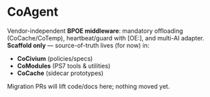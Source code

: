 ﻿# CoAgent

Vendor-independent **BPOE middleware**: mandatory offloading (CoCache/CoTemp), heartbeat/guard with [OE:<glyph>], and multi-AI adapter.
**Scaffold only** — source-of-truth lives (for now) in:
- **CoCivium** (policies/specs)
- **CoModules** (PS7 tools & utilities)
- **CoCache** (sidecar prototypes)

Migration PRs will lift code/docs here; nothing moved yet.
